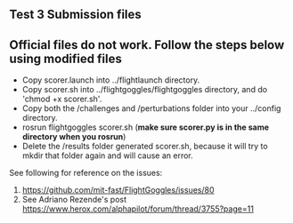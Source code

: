 ## Test 3 Submission files
## Official files do not work. Follow the steps below using modified files
* Copy scorer.launch into ../flightlaunch directory.
* Copy scorer.sh into ../flightgoggles/flightgoggles directory, and do 'chmod +x scorer.sh'.
* Copy both the /challenges and /perturbations folder into your ../config directory.
* rosrun flightgoggles scorer.sh (**make sure scorer.py is in the same directory when you rosrun**)
* Delete the /results folder generated scorer.sh, because it will try to mkdir that folder again and will cause an error.


See following for reference on the issues:
1. https://github.com/mit-fast/FlightGoggles/issues/80
2. See Adriano Rezende's post https://www.herox.com/alphapilot/forum/thread/3755?page=11

